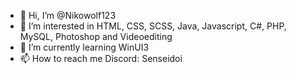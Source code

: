 - 👋 Hi, I’m @Nikowolf123
- 👀 I’m interested in HTML, CSS, SCSS, Java, Javascript, C#, PHP, MySQL, Photoshop and Videoediting
- 🌱 I’m currently learning WinUI3
- 📫 How to reach me Discord: Senseidoi

<!---
Nikowolf123/Nikowolf123 is a ✨ special ✨ repository because its `README.md` (this file) appears on your GitHub profile.
You can click the Preview link to take a look at your changes.
--->
